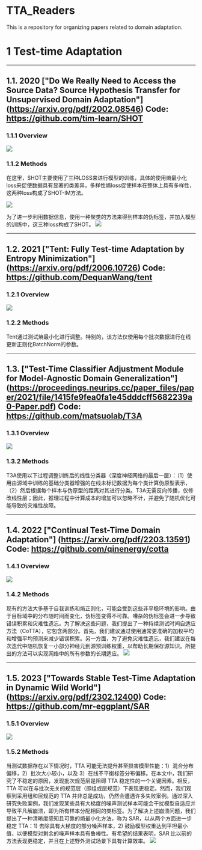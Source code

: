 # TTA_Readers
This is a repository for organizing papers related to domain adaptation.

# 1 Test-time Adaptation
-------------------------------------------------------------------------
## 1.1. 2020 ["Do We Really Need to Access the Source Data? Source Hypothesis Transfer for Unsupervised Domain Adaptation"] (https://arxiv.org/pdf/2002.08546) Code: https://github.com/tim-learn/SHOT

### 1.1.1 Overview 
![](./tta/img/shot.png)

### 1.1.2 Methods
在这里，SHOT主要使用了三种LOSS来进行模型的训练，具体的使用熵最小化loss来促使数据具有显著的类差异，多样性熵loss促使样本在整体上具有多样性，这两种loss构成了SHOT-IM方法。

![](./tta/img/loss/shot-im.png)

为了进一步利用数据信息，使用一种聚类的方法来得到样本的伪标签，并加入模型的训练中，这三种loss构成了SHOT。
![](./tta/img/loss/shot.png)

-------------------------------------------------------------------------
## 1.2. 2021 ["Tent: Fully Test-time Adaptation by Entropy Minimization"] (https://arxiv.org/pdf/2006.10726) Code: https://github.com/DequanWang/tent
### 1.2.1 Overview 
![](./tta/img/tent.png)

### 1.2.2 Methods
Tent通过测试熵最小化进行调整。特别的，该方法仅使用每个批次数据进行在线更新正则化BatchNorm的参数。

-------------------------------------------------------------------------
## 1.3. ["Test-Time Classifier Adjustment Module for Model-Agnostic Domain Generalization"] (https://proceedings.neurips.cc/paper_files/paper/2021/file/1415fe9fea0fa1e45dddcff5682239a0-Paper.pdf) Code: https://github.com/matsuolab/T3A

### 1.3.1 Overview 
![](./tta/img/t3a.png)

### 1.3.2 Methods
T3A使用以下过程调整训练后的线性分类器（深度神经网络的最后一层）：（1）使用由源域中训练的基础分类器增强的在线未标记数据为每个类计算伪原型表示，（2）然后根据每个样本与伪原型的距离对其进行分类。T3A无需反向传播，仅修改线性层；因此，推理过程中计算成本的增加可以忽略不计，并避免了随机优化可能导致的灾难性故障。

-------------------------------------------------------------------------
## 1.4. 2022 ["Continual Test-Time Domain Adaptation"] (https://arxiv.org/pdf/2203.13591) Code: https://github.com/qinenergy/cotta

### 1.4.1 Overview 
![](./tta/img/cotta.png)

### 1.4.2 Methods
现有的方法大多基于自我训练和熵正则化，可能会受到这些非平稳环境的影响。由于目标域中的分布随时间而变化，伪标签变得不可靠。嘈杂的伪标签会进一步导致错误积累和灾难性遗忘。为了解决这些问题，我们提出了一种持续测试时间自适应方法（CoTTA），它包含两部分。首先，我们建议通过使用通常更准确的加权平均和增强平均预测来减少错误积累。另一方面，为了避免灾难性遗忘，我们建议在每次迭代中随机恢复一小部分神经元到源预训练权重，以帮助长期保存源知识。所提出的方法可以实现网络中的所有参数的长期适应。
![](./tta/img/loss/cotta.png)

-------------------------------------------------------------------------
## 1.5. 2023 ["Towards Stable Test-Time Adaptation in Dynamic Wild World"] (https://arxiv.org/pdf/2302.12400) Code: https://github.com/mr-eggplant/SAR
### 1.5.1 Overview 
![](./tta/img/sar.png)

### 1.5.2 Methods
当测试数据存在以下情况时，TTA 可能无法提升甚至损害模型性能：1）混合分布偏移，2）批次大小较小，以及 3）在线不平衡标签分布偏移。在本文中，我们研究了不稳定的原因，发现批次规范层是阻碍 TTA 稳定性的一个关键因素。相反，TTA 可以在与批次无关的规范层（即组或层规范）下表现更稳定。然而，我们观察到采用组和层规范的 TTA 并非总是成功，仍然会遭遇许多失败案例。通过深入研究失败案例，我们发现某些具有大梯度的噪声测试样本可能会干扰模型自适应并导致平凡解崩溃，即为所有样本分配相同的类标签。为了解决上述崩溃问题，我们提出了一种清晰度感知且可靠的熵最小化方法，称为 SAR，以从两个方面进一步稳定 TTA：1) 去除具有大梯度的部分噪声样本，2) 鼓励模型权重达到平坦最小值，以便模型对剩余的噪声样本具有鲁棒性。有希望的结果表明，SAR 比以前的方法表现更稳定，并且在上述野外测试场景下具有计算效率。
![](./tta/img/loss/sar.png)
